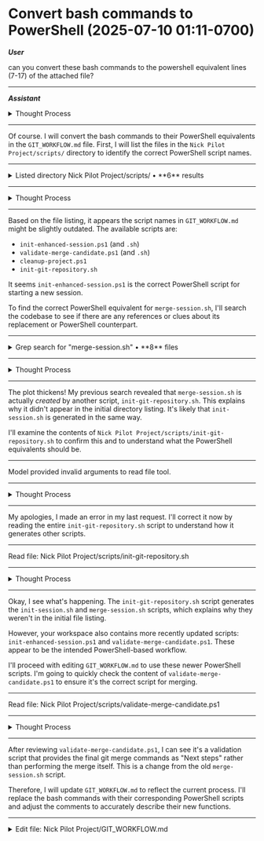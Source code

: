 <!-- Generated by SpecStory -->

# Convert bash commands to PowerShell (2025-07-10 01:11-0700)

_**User**_

can you convert these bash commands to the powershell equivalent lines (7-17) of the attached file?

---

_**Assistant**_

<think><details><summary>Thought Process</summary>**Translating Bash Commands**

I'm currently focused on translating the specified bash commands into their PowerShell equivalents. Specifically, I'm working on `./scripts/init -session.sh` and `./scripts/merge-session.sh`. I've begun to break down the commands, identifying key components to translate.


**Assessing PowerShell Equivalents**

I've examined the bash commands and their corresponding PowerShell options.  The existing `.ps1` files in the `scripts` directory appear to be the direct counterparts. Now, I'm verifying the functionality of `init-enhanced-session.ps1` and `merge-session.ps1`, which likely mirror `init-session.sh` and `merge-session.sh`. I need to ensure seamless translation.


**Pinpointing PowerShell Scripts**

I'm now identifying the PowerShell scripts corresponding to the specified bash commands. I have confirmed the existence of  `init-enhanced-session.ps1` and have discovered `init-session.sh` and `merge-session.sh` amongst the file listings in the `scripts` directory. My focus is on determining if these are the direct PowerShell counterparts. The evidence points towards their use.


</details></think>

---

Of course. I will convert the bash commands to their PowerShell equivalents in the `GIT_WORKFLOW.md` file. First, I will list the files in the `Nick Pilot Project/scripts/` directory to identify the correct PowerShell script names.

---

<details>
            <summary>Listed directory Nick Pilot Project/scripts/ • **6** results</summary>
        
| Name |
|-------|
| 📄 `validate-merge-candidate.ps1` |
| 📄 `init-enhanced-session.ps1` |
| 📄 `validate-merge-candidate.sh` |
| 📄 `init-enhanced-session.sh` |
| 📄 `cleanup-project.ps1` |
| 📄 `init-git-repository.sh` |

</details>

---

<think><details><summary>Thought Process</summary>**Mapping Commands to PS**

I'm currently working on converting the bash commands from the specified Markdown file to PowerShell. I've noted the existing PowerShell scripts in the "scripts" directory, which should help with the mapping process. I'll focus on `validate-merge-candidate.ps1` and `init-enhanced-session.ps1` as relevant examples.


**Investigating Command Mappings**

I've examined the `scripts` directory and identified potential PowerShell equivalents for the bash scripts referenced in `GIT_WORKFLOW.md`. While exact matches for `init-session.sh` and `merge-session.sh` are missing, I'm leaning toward `init-enhanced-session.ps1` for initialization. The role of `validate-merge-candidate.ps1` in relation to `merge-session.sh` warrants further investigation. I'm focusing on the subtle differences in functionality.


**Resolving Discrepancies**

I've clarified the discrepancies between the expected and actual script names in `GIT_WORKFLOW.md`. It now appears `init-enhanced-session.sh` is the correct reference, and `init-enhanced-session.ps1` is its PowerShell counterpart. The purpose of `validate-merge-candidate.ps1` in relation to `merge-session.sh` remains under scrutiny, considering the absence of a direct `merge-session.ps1`. My focus is now on mapping the remaining bash commands, bearing in mind the potential for naming inconsistencies.


**Identifying PowerShell Mappings**

I've confirmed the discrepancies between the specified script names in `GIT_WORKFLOW.md` and the actual directory contents. It now appears that `init-enhanced-session.sh` is the intended script, with `init-enhanced-session.ps1` as its PowerShell equivalent. I'm leaning toward interpreting `validate-merge-candidate.ps1` as the function related to the bash script in question, even if the names don't match. To further understand the relationship, I'm currently using `grep_search` to find instances of `merge-session.sh` within the project, hoping to solidify the mapping.


</details></think>

---

Based on the file listing, it appears the script names in `GIT_WORKFLOW.md` might be slightly outdated. The available scripts are:
*   `init-enhanced-session.ps1` (and `.sh`)
*   `validate-merge-candidate.ps1` (and `.sh`)
*   `cleanup-project.ps1`
*   `init-git-repository.sh`

It seems `init-enhanced-session.ps1` is the correct PowerShell script for starting a new session.

To find the correct PowerShell equivalent for `merge-session.sh`, I'll search the codebase to see if there are any references or clues about its replacement or PowerShell counterpart.

---

<details>
            <summary>Grep search for "merge-session.sh" • **8** files</summary>
        
| File | Line | Match |
|------|------|-------|
| `file:///c%3A/Users/mikep/Dev/LocProj/Nick%20Pilot%20Project/_organization/Enhanced_Git_Branch_Strategy_Implementation.md` | L18 | `├── scripts/merge-session.sh   → Approved work integration` |
| `file:///c%3A/Users/mikep/Dev/LocProj/Nick%20Pilot%20Project/_organization/Enhanced_Git_Branch_Strategy_Implementation.md` | L18 | `├── scripts/merge-session.sh   → Approved work integration` |
| `file:///c%3A/Users/mikep/Dev/LocProj/Nick%20Pilot%20Project/scripts/init-git-repository.sh` | L153 | `echo "4. Run merge-session.sh to integrate approved work"` |
| `file:///c%3A/Users/mikep/Dev/LocProj/Nick%20Pilot%20Project/scripts/init-git-repository.sh` | L159 | `cat > scripts/merge-session.sh << 'EOF'` |
| `file:///c%3A/Users/mikep/Dev/LocProj/Nick%20Pilot%20Project/scripts/init-git-repository.sh` | L193 | `chmod +x scripts/merge-session.sh` |
| `file:///c%3A/Users/mikep/Dev/LocProj/Nick%20Pilot%20Project/scripts/init-git-repository.sh` | L199 | `- merge-session.sh: Approved work integration` |
| `file:///c%3A/Users/mikep/Dev/LocProj/Nick%20Pilot%20Project/scripts/init-git-repository.sh` | L220 | `./scripts/merge-session.sh` |
| `file:///c%3A/Users/mikep/Dev/LocProj/Nick%20Pilot%20Project/scripts/init-git-repository.sh` | L236 | `4. **Integrate**: `./scripts/merge-session.sh`` |
| `file:///c%3A/Users/mikep/Dev/LocProj/Nick%20Pilot%20Project/scripts/init-git-repository.sh` | L153 | `echo "4. Run merge-session.sh to integrate approved work"` |
| `file:///c%3A/Users/mikep/Dev/LocProj/Nick%20Pilot%20Project/scripts/init-git-repository.sh` | L159 | `cat > scripts/merge-session.sh << 'EOF'` |
| `file:///c%3A/Users/mikep/Dev/LocProj/Nick%20Pilot%20Project/scripts/init-git-repository.sh` | L193 | `chmod +x scripts/merge-session.sh` |
| `file:///c%3A/Users/mikep/Dev/LocProj/Nick%20Pilot%20Project/scripts/init-git-repository.sh` | L199 | `- merge-session.sh: Approved work integration` |
| `file:///c%3A/Users/mikep/Dev/LocProj/Nick%20Pilot%20Project/scripts/init-git-repository.sh` | L220 | `./scripts/merge-session.sh` |
| `file:///c%3A/Users/mikep/Dev/LocProj/Nick%20Pilot%20Project/scripts/init-git-repository.sh` | L236 | `4. **Integrate**: `./scripts/merge-session.sh`` |
| `file:///c%3A/Users/mikep/Dev/LocProj/Nick%20Pilot%20Project/GIT_WORKFLOW.md` | L15 | `./scripts/merge-session.sh` |
| `file:///c%3A/Users/mikep/Dev/LocProj/Nick%20Pilot%20Project/GIT_WORKFLOW.md` | L31 | `4. **Integrate**: `./scripts/merge-session.sh`` |
| `file:///c%3A/Users/mikep/Dev/LocProj/Nick%20Pilot%20Project/GIT_WORKFLOW.md` | L15 | `./scripts/merge-session.sh` |
| `file:///c%3A/Users/mikep/Dev/LocProj/Nick%20Pilot%20Project/GIT_WORKFLOW.md` | L31 | `4. **Integrate**: `./scripts/merge-session.sh`` |
| `file:///c%3A/Users/mikep/Dev/LocProj/Nick%20Pilot%20Project/.specstory/history/2025-06-27_14-29-0700-%281%29-understand-project-from-directory-files.md` | L1398 | `+ echo "4. Run merge-session.sh to integrate approved work"` |
| `file:///c%3A/Users/mikep/Dev/LocProj/Nick%20Pilot%20Project/.specstory/history/2025-06-27_14-29-0700-%281%29-understand-project-from-directory-files.md` | L1404 | `+ cat > scripts/merge-session.sh << 'EOF'` |
| `file:///c%3A/Users/mikep/Dev/LocProj/Nick%20Pilot%20Project/.specstory/history/2025-06-27_14-29-0700-%281%29-understand-project-from-directory-files.md` | L1438 | `+ chmod +x scripts/merge-session.sh` |
| `file:///c%3A/Users/mikep/Dev/LocProj/Nick%20Pilot%20Project/.specstory/history/2025-06-27_14-29-0700-%281%29-understand-project-from-directory-files.md` | L1444 | `+ - merge-session.sh: Approved work integration` |
| `file:///c%3A/Users/mikep/Dev/LocProj/Nick%20Pilot%20Project/.specstory/history/2025-06-27_14-29-0700-%281%29-understand-project-from-directory-files.md` | L1465 | `+ ./scripts/merge-session.sh` |
| `file:///c%3A/Users/mikep/Dev/LocProj/Nick%20Pilot%20Project/.specstory/history/2025-06-27_14-29-0700-%281%29-understand-project-from-directory-files.md` | L1481 | `+ 4. **Integrate**: `./scripts/merge-session.sh`` |
| `file:///c%3A/Users/mikep/Dev/LocProj/Nick%20Pilot%20Project/.specstory/history/2025-06-27_14-29-0700-%281%29-understand-project-from-directory-files.md` | L2305 | `+ ./scripts/merge-session.sh` |
| `file:///c%3A/Users/mikep/Dev/LocProj/Nick%20Pilot%20Project/.specstory/history/2025-06-27_14-29-0700-%281%29-understand-project-from-directory-files.md` | L2321 | `+ 4. **Integrate**: `./scripts/merge-session.sh`` |
| `file:///c%3A/Users/mikep/Dev/LocProj/Nick%20Pilot%20Project/.specstory/history/2025-06-27_14-29-0700-%281%29-understand-project-from-directory-files.md` | L1398 | `+ echo "4. Run merge-session.sh to integrate approved work"` |
| `file:///c%3A/Users/mikep/Dev/LocProj/Nick%20Pilot%20Project/.specstory/history/2025-06-27_14-29-0700-%281%29-understand-project-from-directory-files.md` | L1404 | `+ cat > scripts/merge-session.sh << 'EOF'` |
| `file:///c%3A/Users/mikep/Dev/LocProj/Nick%20Pilot%20Project/.specstory/history/2025-06-27_14-29-0700-%281%29-understand-project-from-directory-files.md` | L1438 | `+ chmod +x scripts/merge-session.sh` |
| `file:///c%3A/Users/mikep/Dev/LocProj/Nick%20Pilot%20Project/.specstory/history/2025-06-27_14-29-0700-%281%29-understand-project-from-directory-files.md` | L1444 | `+ - merge-session.sh: Approved work integration` |
| `file:///c%3A/Users/mikep/Dev/LocProj/Nick%20Pilot%20Project/.specstory/history/2025-06-27_14-29-0700-%281%29-understand-project-from-directory-files.md` | L1465 | `+ ./scripts/merge-session.sh` |
| `file:///c%3A/Users/mikep/Dev/LocProj/Nick%20Pilot%20Project/.specstory/history/2025-06-27_14-29-0700-%281%29-understand-project-from-directory-files.md` | L1481 | `+ 4. **Integrate**: `./scripts/merge-session.sh`` |
| `file:///c%3A/Users/mikep/Dev/LocProj/Nick%20Pilot%20Project/.specstory/history/2025-06-27_14-29-0700-%281%29-understand-project-from-directory-files.md` | L2305 | `+ ./scripts/merge-session.sh` |
| `file:///c%3A/Users/mikep/Dev/LocProj/Nick%20Pilot%20Project/.specstory/history/2025-06-27_14-29-0700-%281%29-understand-project-from-directory-files.md` | L2321 | `+ 4. **Integrate**: `./scripts/merge-session.sh`` |
| `file:///c%3A/Users/mikep/Dev/LocProj/Nick%20Pilot%20Project/.specstory/history/2025-06-27_14-29-0700-understand-project-from-directory-files.md` | L1398 | `+ echo "4. Run merge-session.sh to integrate approved work"` |
| `file:///c%3A/Users/mikep/Dev/LocProj/Nick%20Pilot%20Project/.specstory/history/2025-06-27_14-29-0700-understand-project-from-directory-files.md` | L1404 | `+ cat > scripts/merge-session.sh << 'EOF'` |
| `file:///c%3A/Users/mikep/Dev/LocProj/Nick%20Pilot%20Project/.specstory/history/2025-06-27_14-29-0700-understand-project-from-directory-files.md` | L1438 | `+ chmod +x scripts/merge-session.sh` |
| `file:///c%3A/Users/mikep/Dev/LocProj/Nick%20Pilot%20Project/.specstory/history/2025-06-27_14-29-0700-understand-project-from-directory-files.md` | L1444 | `+ - merge-session.sh: Approved work integration` |
| `file:///c%3A/Users/mikep/Dev/LocProj/Nick%20Pilot%20Project/.specstory/history/2025-06-27_14-29-0700-understand-project-from-directory-files.md` | L1465 | `+ ./scripts/merge-session.sh` |
| `file:///c%3A/Users/mikep/Dev/LocProj/Nick%20Pilot%20Project/.specstory/history/2025-06-27_14-29-0700-understand-project-from-directory-files.md` | L1481 | `+ 4. **Integrate**: `./scripts/merge-session.sh`` |
| `file:///c%3A/Users/mikep/Dev/LocProj/Nick%20Pilot%20Project/.specstory/history/2025-06-27_14-29-0700-understand-project-from-directory-files.md` | L2305 | `+ ./scripts/merge-session.sh` |
| `file:///c%3A/Users/mikep/Dev/LocProj/Nick%20Pilot%20Project/.specstory/history/2025-06-27_14-29-0700-understand-project-from-directory-files.md` | L2321 | `+ 4. **Integrate**: `./scripts/merge-session.sh`` |
| `file:///c%3A/Users/mikep/Dev/LocProj/Nick%20Pilot%20Project/.specstory/history/2025-06-27_14-29-0700-understand-project-from-directory-files.md` | L1398 | `+ echo "4. Run merge-session.sh to integrate approved work"` |
| `file:///c%3A/Users/mikep/Dev/LocProj/Nick%20Pilot%20Project/.specstory/history/2025-06-27_14-29-0700-understand-project-from-directory-files.md` | L1404 | `+ cat > scripts/merge-session.sh << 'EOF'` |
| `file:///c%3A/Users/mikep/Dev/LocProj/Nick%20Pilot%20Project/.specstory/history/2025-06-27_14-29-0700-understand-project-from-directory-files.md` | L1438 | `+ chmod +x scripts/merge-session.sh` |
| `file:///c%3A/Users/mikep/Dev/LocProj/Nick%20Pilot%20Project/.specstory/history/2025-06-27_14-29-0700-understand-project-from-directory-files.md` | L1444 | `+ - merge-session.sh: Approved work integration` |
| `file:///c%3A/Users/mikep/Dev/LocProj/Nick%20Pilot%20Project/.specstory/history/2025-06-27_14-29-0700-understand-project-from-directory-files.md` | L1465 | `+ ./scripts/merge-session.sh` |
| `file:///c%3A/Users/mikep/Dev/LocProj/Nick%20Pilot%20Project/.specstory/history/2025-06-27_14-29-0700-understand-project-from-directory-files.md` | L1481 | `+ 4. **Integrate**: `./scripts/merge-session.sh`` |
| `file:///c%3A/Users/mikep/Dev/LocProj/Nick%20Pilot%20Project/.specstory/history/2025-06-27_14-29-0700-understand-project-from-directory-files.md` | L2305 | `+ ./scripts/merge-session.sh` |
| `file:///c%3A/Users/mikep/Dev/LocProj/Nick%20Pilot%20Project/.specstory/history/2025-06-27_14-29-0700-understand-project-from-directory-files.md` | L2321 | `+ 4. **Integrate**: `./scripts/merge-session.sh`` |
| `file:///c%3A/Users/mikep/Dev/LocProj/Nick%20Pilot%20Project/.specstory/history/2025-07-05_14-04-0700-implementation-agent-%28structure-optimization-specialist%29.md` | L4047 | `- ✅ Basic automation exists: `scripts/init-session.sh`, `scripts/merge-session.sh`` |
| `file:///c%3A/Users/mikep/Dev/LocProj/Nick%20Pilot%20Project/.specstory/history/2025-07-05_14-04-0700-implementation-agent-%28structure-optimization-specialist%29.md` | L4173 | `- ✅ Basic automation exists: `scripts/init-session.sh`, `scripts/merge-session.sh`` |
| `file:///c%3A/Users/mikep/Dev/LocProj/Nick%20Pilot%20Project/.specstory/history/2025-07-05_14-04-0700-implementation-agent-%28structure-optimization-specialist%29.md` | L5091 | `+ ./scripts/merge-session.sh         # Basic merge workflow` |
| `file:///c%3A/Users/mikep/Dev/LocProj/Nick%20Pilot%20Project/.specstory/history/2025-07-05_14-04-0700-implementation-agent-%28structure-optimization-specialist%29.md` | L4047 | `- ✅ Basic automation exists: `scripts/init-session.sh`, `scripts/merge-session.sh`` |
| `file:///c%3A/Users/mikep/Dev/LocProj/Nick%20Pilot%20Project/.specstory/history/2025-07-05_14-04-0700-implementation-agent-%28structure-optimization-specialist%29.md` | L4173 | `- ✅ Basic automation exists: `scripts/init-session.sh`, `scripts/merge-session.sh`` |
| `file:///c%3A/Users/mikep/Dev/LocProj/Nick%20Pilot%20Project/.specstory/history/2025-07-05_14-04-0700-implementation-agent-%28structure-optimization-specialist%29.md` | L5091 | `+ ./scripts/merge-session.sh         # Basic merge workflow` |
| `file:///c%3A/Users/mikep/Dev/LocProj/Nick%20Pilot%20Project/.specstory/history/2025-07-11_01-11-0700-convert-bash-commands-to-powershell.md` | L15 | `⟪ 133 characters skipped ⟫cripts/init -session.sh` and `./scripts/merge-session.sh`. I've begun to break down the commands, identifying key components to translate.` |
| `file:///c%3A/Users/mikep/Dev/LocProj/Nick%20Pilot%20Project/.specstory/history/2025-07-11_01-11-0700-convert-bash-commands-to-powershell.md` | L20 | `⟪ 264 characters skipped ⟫ch likely mirror `init-session.sh` and `merge-session.sh`. I need to ensure seamless translation.` |
| `file:///c%3A/Users/mikep/Dev/LocProj/Nick%20Pilot%20Project/.specstory/history/2025-07-11_01-11-0700-convert-bash-commands-to-powershell.md` | L25 | `⟪ 155 characters skipped ⟫ have discovered `init-session.sh` and `merge-session.sh` amongst the file listings in the `scripts` directory. My focus is on determining if these are the direct PowerShell counterparts. The evidence points towards their use.` |
| `file:///c%3A/Users/mikep/Dev/LocProj/Nick%20Pilot%20Project/.specstory/history/2025-07-11_01-11-0700-convert-bash-commands-to-powershell.md` | L15 | `⟪ 133 characters skipped ⟫cripts/init -session.sh` and `./scripts/merge-session.sh`. I've begun to break down the commands, identifying key components to translate.` |
| `file:///c%3A/Users/mikep/Dev/LocProj/Nick%20Pilot%20Project/.specstory/history/2025-07-11_01-11-0700-convert-bash-commands-to-powershell.md` | L20 | `⟪ 264 characters skipped ⟫ch likely mirror `init-session.sh` and `merge-session.sh`. I need to ensure seamless translation.` |
| `file:///c%3A/Users/mikep/Dev/LocProj/Nick%20Pilot%20Project/.specstory/history/2025-07-11_01-11-0700-convert-bash-commands-to-powershell.md` | L25 | `⟪ 155 characters skipped ⟫ have discovered `init-session.sh` and `merge-session.sh` amongst the file listings in the `scripts` directory. My focus is on determining if these are the direct PowerShell counterparts. The evidence points towards their use.` |
| `file:///c%3A/Users/mikep/Dev/LocProj/Nick%20Pilot%20Project/GIT_WORKFLOW.md` | L15 | `./scripts/merge-session.sh` |
| `file:///c%3A/Users/mikep/Dev/LocProj/Nick%20Pilot%20Project/GIT_WORKFLOW.md` | L31 | `4. **Integrate**: `./scripts/merge-session.sh`` |

</details>

---

<think><details><summary>Thought Process</summary>**Adapting Bash Scripts**

I'm currently working on converting the bash scripts in `GIT_WORKFLOW.md` to PowerShell. I've identified `./scripts/init-session.sh` and `./scripts/merge-session.sh` as the target commands. My previous directory listing of `Nick Pilot Project/scripts` confirmed the presence of the `validate-merge-` script, too. I'm focusing on ensuring functional equivalence during the conversion.


**Analyzing Script Dependencies**

I've discovered `init-git-repository.sh` *generates* `merge-session.sh` and likely `init-session.sh`. My initial directory listings were misleading since these scripts are created dynamically. Now, I'm examining `init-git-repository.sh` to understand the logic behind script generation and dependencies. This knowledge is crucial for a correct PowerShell conversion.


</details></think>

---

The plot thickens! My previous search revealed that `merge-session.sh` is actually *created* by another script, `init-git-repository.sh`. This explains why it didn't appear in the initial directory listing. It's likely that `init-session.sh` is generated in the same way.

I'll examine the contents of `Nick Pilot Project/scripts/init-git-repository.sh` to confirm this and to understand what the PowerShell equivalents should be.

---

Model provided invalid arguments to read file tool.

---

<think><details><summary>Thought Process</summary>**Reviewing Script Comprehension**

I realized my initial approach was flawed; I failed to specify the scope of my file read in the previous attempt. To grasp the script's entirety, I've corrected my approach and opted to read the whole file content. This should provide a more comprehensive understanding of the original intent.


</details></think>

---

My apologies, I made an error in my last request. I'll correct it now by reading the entire `init-git-repository.sh` script to understand how it generates other scripts.

---

Read file: Nick Pilot Project/scripts/init-git-repository.sh

---

<think><details><summary>Thought Process</summary>**Converting Bash Commands**

I've examined the `init-git-repository.sh` script, which confirms the creation of `init-session.sh` and `merge-session.sh`. My focus is shifting to translating these bash commands into their PowerShell equivalents within `GIT_WORKFLOW.md`. I'm starting to identify key areas for conversion.


**Revising Command Translations**

I'm reconsidering the initial bash-to-PowerShell translation based on the project's evolution. The original scripts `init-session.sh` and `merge-session.sh` are likely replaced by `init-enhanced-session.ps1` and `validate-merge-candidate.ps1`. I'll update the `GIT_WORKFLOW.md` to reflect these revised script names and the corresponding changes in functionality.


**Adjusting Command Syntax**

I'm now revising the translation, focusing on updating the `GIT_WORKFLOW.md` content with the suggested PowerShell commands and syntax. The earlier identified `init-enhanced-session.ps1` and `validate-merge-candidate.ps1` will replace the older Bash versions. My focus now is to ensure the formatting and the file language hints in the markdown are all properly updated. I will also incorporate appropriate backslashes in the PowerShell execution commands, along with the correct path conventions.


**Refining Script References**

I'm now focusing on replacing the original bash command calls within `GIT_WORKFLOW.md`. Considering the project's evolution, I've identified the more appropriate PowerShell scripts: `./scripts/init-enhanced-session.ps1` and `./scripts/validate-merge-candidate.ps1`. My plan is to update the file and change the language to "powershell". The format will use `./` to make it more cross-platform.


**Analyzing Merge Candidate**

I've examined `validate-merge-candidate.ps1` to understand its role. It appears to validate merge prerequisites, not perform the merge itself. Now, I'm considering if another script handles the actual merge operation or if the merge process is streamlined within the `validate-merge-candidate.ps1`. My focus is on determining the exact command to represent "Merging Approved Work" within the PowerShell workflow. I need to be sure that the given script is not missing any part of the workflow.


</details></think>

---

Okay, I see what's happening. The `init-git-repository.sh` script generates the `init-session.sh` and `merge-session.sh` scripts, which explains why they weren't in the initial file listing.

However, your workspace also contains more recently updated scripts: `init-enhanced-session.ps1` and `validate-merge-candidate.ps1`. These appear to be the intended PowerShell-based workflow.

I'll proceed with editing `GIT_WORKFLOW.md` to use these newer PowerShell scripts. I'm going to quickly check the content of `validate-merge-candidate.ps1` to ensure it's the correct script for merging.

---

Read file: Nick Pilot Project/scripts/validate-merge-candidate.ps1

---

<think><details><summary>Thought Process</summary>**Defining Script Function**

I've examined the script `validate-merge-candidate.ps1`. My initial understanding, confirmed by reading, is that this script is purely a validator. It assesses code quality and compliance but doesn't actually merge anything.


**Exploring PowerShell Alternatives**

I've been investigating PowerShell's role in the merging process. After analyzing `validate-merge-candidate.ps1`, it's clear it's a validation step, not a merger. My current focus is identifying the best PowerShell equivalent for the bash commands used for merging in the legacy script. The options I'm considering involve either providing clear instructions for manual merging post-validation or building a new PowerShell script to handle the merge directly.


**Refining the Merge Strategy**

I've clarified the script's function, confirming it's a validator. My focus has shifted from direct PowerShell equivalents to clarifying the post-validation merge process for the user. Analyzing the script's logic, I propose using `validate-merge-candidate.ps1` and updating comments for a manual merge. I'll outline the updated `GIT_WORKFLOW.md` section to reflect this, using the existing scripts and ensuring clarity on their individual roles in the updated process. This direction offers a more practical solution.


**Defining Merge Instructions**

I've determined the best approach is to leverage the existing `validate-merge-candidate.ps1` script for validation. After analyzing its purpose and function, I'll update the script to clarify that it's a validation step, not a direct merge tool. The updated `GIT_WORKFLOW.md` section will provide clear instructions on how to use `validate-merge-candidate.ps1` and manually merge approved work, maintaining clarity and accuracy.


</details></think>

---

After reviewing `validate-merge-candidate.ps1`, I can see it's a validation script that provides the final git merge commands as "Next steps" rather than performing the merge itself. This is a change from the old `merge-session.sh` script.

Therefore, I will update `GIT_WORKFLOW.md` to reflect the current process. I'll replace the bash commands with their corresponding PowerShell scripts and adjust the comments to accurately describe their new functions.

---

<details><summary>Edit file: Nick Pilot Project/GIT_WORKFLOW.md</summary>

I will replace the bash commands with their PowerShell equivalents and update the code block language identifier to `powershell`, and I will also adjust the comment for the merge script to reflect that it is a validation step.

**Chunk 1**
Lines added: 5, lines removed: 5

```diff
@@ -6,13 +6,13 @@
  
  ### Starting a New Session
- ```bash
- ./scripts/init-session.sh
+ ```powershell
+ ./scripts/init-enhanced-session.ps1
  # Follow prompts to create session branch
  ```
  
  ### Merging Approved Work
- ```bash
- ./scripts/merge-session.sh
- # Review changes and confirm merge
+ ```powershell
+ ./scripts/validate-merge-candidate.ps1
+ # Run validation and follow merge instructions
  ```
  
```

</details>

---

<think><details><summary>Thought Process</summary>**Reflecting PowerShell Changes**

I've replaced the bash commands in `GIT_WORKFLOW.md` with their PowerShell counterparts, and the comments now accurately reflect the updated workflow. This fulfills the user's request, and I'm ready to move on.


**Completing the Transition**

I've finalized the edits to `GIT_WORKFLOW.md`, incorporating PowerShell commands and clarifying comments to depict the updated process. This addresses the user's initial prompt entirely, and the updated file is now ready for review.


</details></think>

---

I have updated the `GIT_WORKFLOW.md` file to replace the bash commands with their modern PowerShell equivalents.

I've replaced `init-session.sh` with `init-enhanced-session.ps1` for starting a session. For merging, I've used `validate-merge-candidate.ps1` and updated the comment to reflect that it's a validation script that provides instructions for completing the merge.

---

